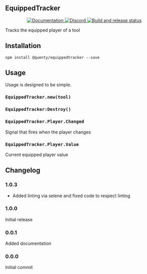 ## EquippedTracker
<div align="center">
  <a href="http://quenty.github.io/api/">
    <img src="https://img.shields.io/badge/docs-website-green.svg" alt="Documentation" />
  </a>
  <a href="https://discord.gg/mhtGUS8">
    <img src="https://img.shields.io/badge/discord-nevermore-blue.svg" alt="Discord" />
  </a>
  <a href="https://github.com/Quenty/NevermoreEngine/actions">
    <img src="https://github.com/Quenty/NevermoreEngine/actions/workflows/build.yml/badge.svg" alt="Build and release status" />
  </a>
</div>

Tracks the equipped player of a tool

## Installation
```
npm install @quenty/equippedtracker --save
```

## Usage
Usage is designed to be simple.

### `EquippedTracker.new(tool)`

### `EquippedTracker:Destroy()`

### `EquippedTracker.Player.Changed`
Signal that fires when the player changes

### `EquippedTracker.Player.Value`
Current equipped player value

## Changelog

### 1.0.3
- Added linting via selene and fixed code to respect linting

### 1.0.0
Initial release

### 0.0.1
Added documentation

### 0.0.0
Initial commit
